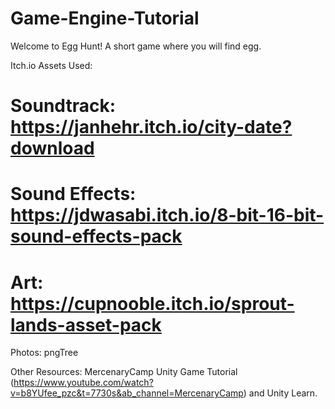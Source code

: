 # Game-Engine-Tutorial

Welcome to Egg Hunt! A short game where you will find egg.

Itch.io Assets Used:
# Soundtrack: https://janhehr.itch.io/city-date?download
# Sound Effects: https://jdwasabi.itch.io/8-bit-16-bit-sound-effects-pack
# Art: https://cupnooble.itch.io/sprout-lands-asset-pack

Photos: pngTree

Other Resources: MercenaryCamp Unity Game Tutorial (https://www.youtube.com/watch?v=b8YUfee_pzc&t=7730s&ab_channel=MercenaryCamp) and Unity Learn. 